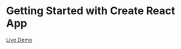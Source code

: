 # Getting Started with Create React App
 
[Live Demo](https://main--astonishing-beignet-42ab2c.netlify.app/) 
